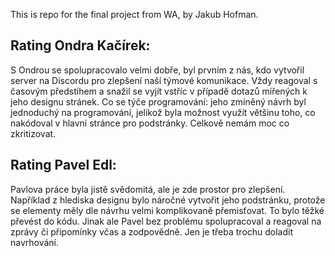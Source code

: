 This is repo for the final project from WA, by Jakub Hofman.

## Rating Ondra Kačírek:
S Ondrou se spolupracovalo velmi dobře, byl prvním z nás, kdo vytvořil server na Discordu pro zlepšení naší týmové komunikace. Vždy reagoval s časovým předstihem a snažil se vyjít vstříc v případě dotazů mířených k jeho designu stránek. Co se týče programování: jeho zmíněný návrh byl jednoduchý na programování, jelikož byla možnost využít většinu toho, co nakódoval v hlavní stránce pro podstránky. Celkově nemám moc co zkritizovat.

## Rating Pavel Edl:
Pavlova práce byla jistě svědomitá, ale je zde prostor pro zlepšení. Například z hlediska designu bylo náročné vytvořit jeho podstránku, protože se elementy měly dle návrhu velmi komplikovaně přemisťovat. To bylo těžké převést do kódu. Jinak ale Pavel bez problému spolupracoval a reagoval na zprávy či připomínky včas a zodpovědně. Jen je třeba trochu doladit navrhování.   
